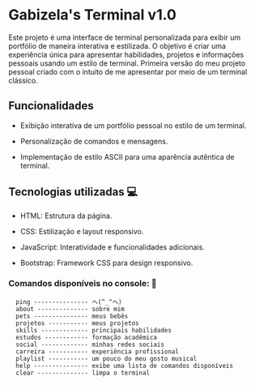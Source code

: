 # Gabizela's Terminal v1.0

Este projeto é uma interface de terminal personalizada para exibir um portfólio de maneira interativa e estilizada. O objetivo é criar uma experiência única para apresentar habilidades, projetos e informações pessoais usando um estilo de terminal.
Primeira versão do meu projeto pessoal criado com o intuito de me apresentar por meio de um terminal clássico.

## Funcionalidades
- Exibição interativa de um portfólio pessoal no estilo de um terminal.
  
- Personalização de comandos e mensagens.
  
- Implementação de estilo ASCII para uma aparência autêntica de terminal.

## Tecnologias utilizadas 💻
- HTML: Estrutura da página.
  
- CSS: Estilização e layout responsivo.
  
- JavaScript: Interatividade e funcionalidades adicionais.
  
- Bootstrap: Framework CSS para design responsivo.

### Comandos disponíveis no console: 💭

      ping --------------- ヘ(^_^ヘ)
      about -------------- sobre mim
      pets --------------- meus bebês
      projetos ----------- meus projetos
      skills ------------- principais habilidades
      estudos ------------ formação acadêmica
      social ------------- minhas redes sociais
      carreira ----------- experiência profissional
      playlist ----------- um pouco do meu gosto musical
      help --------------- exibe uma lista de comandos disponíveis
      clear -------------- limpa o terminal
